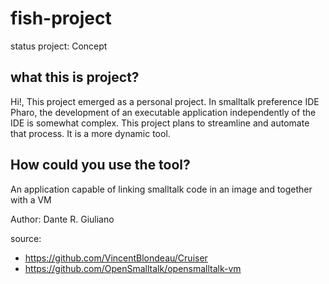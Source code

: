 # fish-project
status project: Concept

## what this is project?
Hi!, This project emerged as a personal project. In smalltalk preference IDE Pharo, the development of an executable application independently of the IDE is somewhat complex. 
This project plans to streamline and automate that process. It is a more dynamic tool.

## How could you use the tool?
An application capable of linking smalltalk code in an image and together with a VM

Author: Dante R. Giuliano

source:
- https://github.com/VincentBlondeau/Cruiser 
- https://github.com/OpenSmalltalk/opensmalltalk-vm


